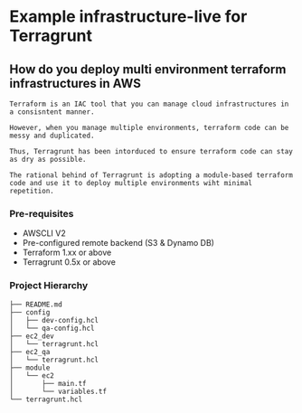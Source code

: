 # Example infrastructure-live for Terragrunt

## How do you deploy multi environment terraform infrastructures in AWS 
```
Terraform is an IAC tool that you can manage cloud infrastructures in a consisntent manner.

However, when you manage multiple environments, terraform code can be messy and duplicated.

Thus, Terragrunt has been intorduced to ensure terraform code can stay as dry as possible.

The rational behind of Terragrunt is adopting a module-based terraform code and use it to deploy multiple environments wiht minimal repetition. 
```

### Pre-requisites
- AWSCLI V2
- Pre-configured remote backend (S3 & Dynamo DB)
- Terraform 1.xx or above
- Terragrunt 0.5x or above

### Project Hierarchy
``` 
├── README.md
├── config
│   ├── dev-config.hcl
│   └── qa-config.hcl
├── ec2_dev
│   └── terragrunt.hcl
├── ec2_qa
│   └── terragrunt.hcl
├── module
│   └── ec2
│       ├── main.tf
│       └── variables.tf
└── terragrunt.hcl
``` 